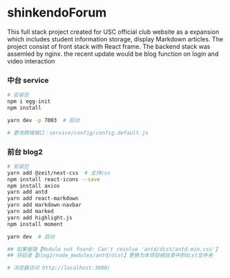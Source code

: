 # shinkendoForum
This full stack project created for USC official club website as a expansion which includes student information storage, display Markdown articles. The project consist of front stack with React frame. The backend stack was assemled by nginx. 
the recent update would be blog function on login and video interaction

### 中台 service

```bash
# 安装包
npm i egg-init
npm install

yarn dev -p 7003  # 启动

# 更改跨域端口：service/config/config.default.js
```

### 前台 blog2

```bash
# 安装包
yarn add @zeit/next-css  # 支持css
npm install react-icons --save
npm install axios
yarn add antd
yarn add react-markdown
yarn add markdown-navbar
yarn add marked
yarn add highlight.js
npm install moment

yarn dev  # 启动

## 如果报错【Module not found: Can't resolve 'antd/dist/antd.min.css'】
## 将目录【blog2/node_modules/antd/dist】更换为本项目根目录中的dist文件夹

# 浏览器访问 http://localhost:3000/
```
